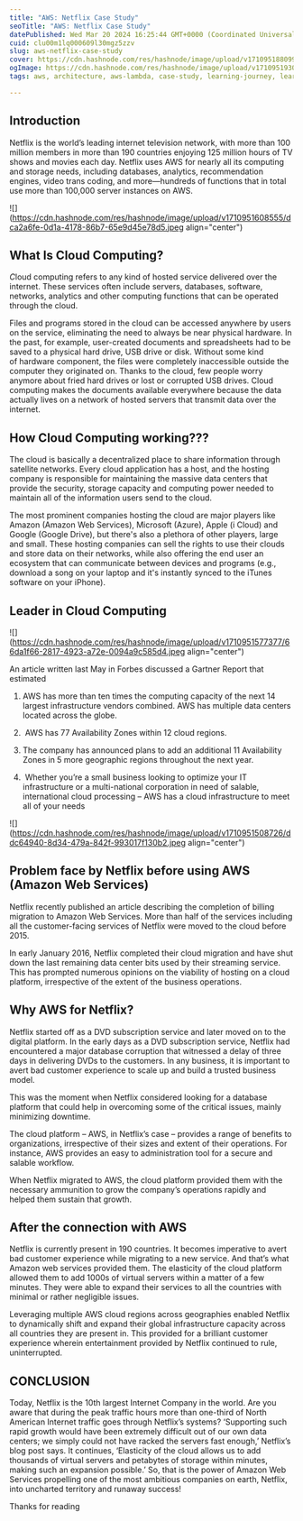 ```yaml
---
title: "AWS: Netflix Case Study"
seoTitle: "AWS: Netflix Case Study"
datePublished: Wed Mar 20 2024 16:25:44 GMT+0000 (Coordinated Universal Time)
cuid: clu00m1lq000609l30mgz5zzv
slug: aws-netflix-case-study
cover: https://cdn.hashnode.com/res/hashnode/image/upload/v1710951880993/d327a6e6-705d-48cd-aa42-2194a16c89ee.jpeg
ogImage: https://cdn.hashnode.com/res/hashnode/image/upload/v1710951930370/ecf6a242-693f-418c-827d-45f3c5b0f894.jpeg
tags: aws, architecture, aws-lambda, case-study, learning-journey, learn-in-public

---
```


## Introduction

Netflix is the world’s leading internet television network, with more than 100 million members in more than 190 countries enjoying 125 million hours of TV shows and movies each day. Netflix uses AWS for nearly all its computing and storage needs, including databases, analytics, recommendation engines, video trans coding, and more—hundreds of functions that in total use more than 100,000 server instances on AWS.

![](https://cdn.hashnode.com/res/hashnode/image/upload/v1710951608555/dca2a6fe-0d1a-4178-86b7-65e9d45e78d5.jpeg align="center")

## What Is Cloud Computing?

*C*loud computing refers to any kind of hosted service delivered over the internet. These services often include servers, databases, software, networks, analytics and other computing functions that can be operated through the cloud.

Files and programs stored in the cloud can be accessed anywhere by users on the service, eliminating the need to always be near physical hardware. In the past, for example, user-created documents and spreadsheets had to be saved to a physical hard drive, USB drive or disk. Without some kind of hardware component, the files were completely inaccessible outside the computer they originated on. Thanks to the cloud, few people worry anymore about fried hard drives or lost or corrupted USB drives. Cloud computing makes the documents available everywhere because the data actually lives on a network of hosted servers that transmit data over the internet. 

## **How Cloud Computing working???**

The cloud is basically a decentralized place to share information through satellite networks. Every cloud application has a host, and the hosting company is responsible for maintaining the massive data centers that provide the security, storage capacity and computing power needed to maintain all of the information users send to the cloud. 

The most prominent companies hosting the cloud are major players like Amazon (Amazon Web Services), Microsoft (Azure), Apple (i Cloud) and Google (Google Drive), but there's also a plethora of other players, large and small. These hosting companies can sell the rights to use their clouds and store data on their networks, while also offering the end user an ecosystem that can communicate between devices and programs (e.g., download a song on your laptop and it's instantly synced to the iTunes software on your iPhone).

## **Leader in Cloud Computing**

![](https://cdn.hashnode.com/res/hashnode/image/upload/v1710951577377/66da1f66-2817-4923-a72e-0094a9c585d4.jpeg align="center")

An article written last May in Forbes discussed a Gartner Report that estimated

1. AWS has more than ten times the computing capacity of the next 14 largest infrastructure vendors combined. AWS has multiple data centers located across the globe.
    
2.  AWS has 77 Availability Zones within 12 cloud regions.
    
3. The company has announced plans to add an additional 11 Availability Zones in 5 more geographic regions throughout the next year.
    
4.  Whether you’re a small business looking to optimize your IT infrastructure or a multi-national corporation in need of salable, international cloud processing – AWS has a cloud infrastructure to meet all of your needs
    

![](https://cdn.hashnode.com/res/hashnode/image/upload/v1710951508726/ddc64940-8d34-479a-842f-993017f130b2.jpeg align="center")

## Problem face by Netflix before using AWS (Amazon Web Services)

Netflix recently published an article describing the completion of billing migration to Amazon Web Services. More than half of the services including all the customer-facing services of Netflix were moved to the cloud before 2015.

In early January 2016, Netflix completed their cloud migration and have shut down the last remaining data center bits used by their streaming service. This has prompted numerous opinions on the viability of hosting on a cloud platform, irrespective of the extent of the business operations.

## Why AWS for Netflix?

Netflix started off as a DVD subscription service and later moved on to the digital platform. In the early days as a DVD subscription service, Netflix had encountered a major database corruption that witnessed a delay of three days in delivering DVDs to the customers. In any business, it is important to avert bad customer experience to scale up and build a trusted business model.

This was the moment when Netflix considered looking for a database platform that could help in overcoming some of the critical issues, mainly minimizing downtime.

The cloud platform – AWS, in Netflix’s case – provides a range of benefits to organizations, irrespective of their sizes and extent of their operations. For instance, AWS provides an easy to administration tool for a secure and salable workflow.

When Netflix migrated to AWS, the cloud platform provided them with the necessary ammunition to grow the company’s operations rapidly and helped them sustain that growth. 

## After the connection with AWS

Netflix is currently present in 190 countries. It becomes imperative to avert bad customer experience while migrating to a new service. And that’s what Amazon web services provided them. The elasticity of the cloud platform allowed them to add 1000s of virtual servers within a matter of a few minutes. They were able to expand their services to all the countries with minimal or rather negligible issues.

Leveraging multiple AWS cloud regions across geographies enabled Netflix to dynamically shift and expand their global infrastructure capacity across all countries they are present in. This provided for a brilliant customer experience wherein entertainment provided by Netflix continued to rule, uninterrupted.

## CONCLUSION

Today, Netflix is the 10th largest Internet Company in the world. Are you aware that during the peak traffic hours more than one-third of North American Internet traffic goes through Netflix’s systems? ‘Supporting such rapid growth would have been extremely difficult out of our own data centers; we simply could not have racked the servers fast enough,’ Netflix’s blog post says. It continues, ‘Elasticity of the cloud allows us to add thousands of virtual servers and petabytes of storage within minutes, making such an expansion possible.’ So, that is the power of Amazon Web Services propelling one of the most ambitious companies on earth, Netflix, into uncharted territory and runaway success!

Thanks for reading